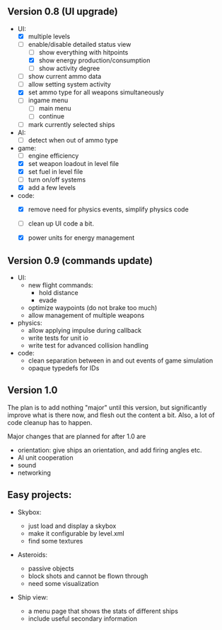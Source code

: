 ## Version 0.8 (UI upgrade)
  * UI:
    - [x] multiple levels
    - [ ] enable/disable detailed status view
      - [ ] show everything with hitpoints
      - [x] show energy production/consumption
      - [ ] show activity degree
    - [ ] show current ammo data
    - [ ] allow setting system activity
    - [x] set ammo type for all weapons simultaneously
    - [ ] ingame menu
      + [ ] main menu
      + [ ] continue
    - [ ] mark currently selected ships
  * AI:
    - [ ] detect when out of ammo type
  * game:
    - [ ] engine efficiency
    - [x] set weapon loadout in level file
    - [x] set fuel in level file
    - [ ] turn on/off systems
    - [x] add a few levels
  * code:
    - [x] remove need for physics events, simplify physics code
    - [ ] clean up UI code a bit. 
    - [x] power units for energy management


## Version 0.9 (commands update)
  * UI:
    - new flight commands:
      + hold distance
      + evade
    - optimize waypoints (do not brake too much)
    - allow management of multiple weapons
  * physics:
    - allow applying impulse during callback
    - write tests for unit io
    - write test  for advanced collision handling
  * code:
    - clean separation between in and out events of game simulation
    - opaque typedefs for IDs

## Version 1.0
The plan is to add nothing "major" until this version, 
but significantly improve what is there now, and flesh out 
the content a bit. Also, a lot of code cleanup has to happen.

Major changes that are planned for after 1.0 are
 * orientation: give ships an orientation, and add firing 
    angles etc.
 * AI unit cooperation 
 * sound
 * networking


## Easy projects:
* Skybox:
  - just load and display a skybox
  - make it configurable by level.xml
  - find some textures
  
* Asteroids:
  - passive objects
  - block shots and cannot be flown through
  - need some visualization

* Ship view:
  - a menu page that shows the stats of different ships
  - include useful secondary information

